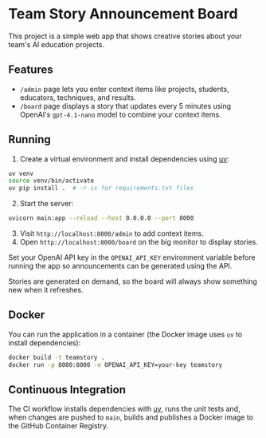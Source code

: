 # Team Story Announcement Board

This project is a simple web app that shows creative stories about your team's AI education projects.

## Features
- `/admin` page lets you enter context items like projects, students, educators, techniques, and results.
- `/board` page displays a story that updates every 5 minutes using OpenAI's `gpt-4.1-nano` model to combine your context items.

## Running

1. Create a virtual environment and install dependencies using [uv](https://github.com/astral-sh/uv):

```bash
uv venv
source venv/bin/activate
uv pip install .  # -r is for requirements.txt files
```

2. Start the server:

```bash
uvicorn main:app --reload --host 0.0.0.0 --port 8000
```

3. Visit `http://localhost:8000/admin` to add context items.
4. Open `http://localhost:8000/board` on the big monitor to display stories.

Set your OpenAI API key in the `OPENAI_API_KEY` environment variable before running the app so announcements can be generated using the API.

Stories are generated on demand, so the board will always show something new when it refreshes.

## Docker

You can run the application in a container (the Docker image uses `uv` to install dependencies):


```bash
docker build -t teamstory .
docker run -p 8000:8000 -e OPENAI_API_KEY=your-key teamstory
```

## Continuous Integration

The CI workflow installs dependencies with [uv](https://github.com/astral-sh/uv),
runs the unit tests and, when changes are pushed to `main`, builds and
publishes a Docker image to the GitHub Container Registry.

